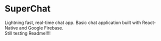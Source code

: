 # SuperChat
Lightning fast, real-time chat app. Basic chat application built with React-Native and Google Firebase. <br>
Still testing Readme!!!!
